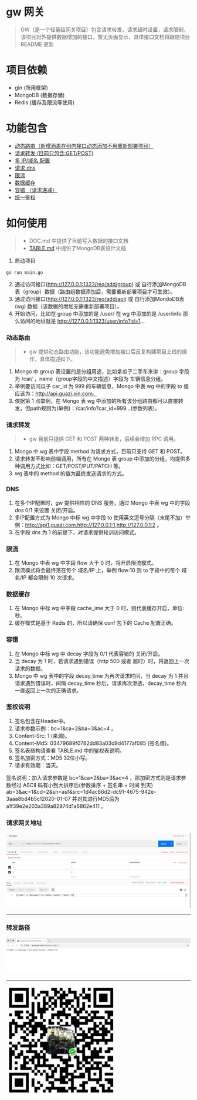 # gw 网关

>GW（是一个轻量级网关项目）包含请求转发，请求超时设置，请求限制，该项目对外提供数据增加的接口，暂无页面显示，具体接口文档将跟随项目 README 更新

# 项目依赖
- gin (所用框架)
- MongoDB (数据存储)
- Redis (缓存及限流等使用)

# 功能包含
- [动态路由（新增涵盖在组内接口动态添加不用重新部署项目）](#dtly)
- [请求转发 (目前只包含:GET/POST)](#qqzf)
- [多 IP/域名 配置](#dns)
- [请求 dns](#dns)
- [限流](#xl)
- [数据缓存](#hc) 
- [容错 （请求递减）](#rc)
- [统一鉴权](#jq)

# 如何使用
>* DOC.md 中提供了目前写入数据的接口文档
>* [TABLE.md](https://github.com/jiashaokun/gw/blob/master/TABLE.md) 中提供了MongoDB表设计文档

1. 启动项目
 ```shell
 go run main.go
 ```
2. 通过访问接口(http://127.0.0.1:1323/req/add/group) 或 自行添加MongoDB表（group）数据（路由组数据添加后，需要重新部署项目才可生效）。
3. 通过访问接口(http://127.0.0.1:1323/req/add/api) 或 自行添加MondoDB表 (wg) 数据（该数据的增加无需重新部署项目）。
4. 开始访问，比如在 group 中添加的是 /user/ 在 wg 中添加的是 /user/info 那么访问的地址就是 http://127.0.0.1:1323/user/info?id=1...

<h3 id='dtly'>动态路由</h3>

>* gw 提供动态路由功能，该功能避免增加接口后反复构建项目上线的操作，具体描述如下。

1. Mongo 中 group 表设置的是分组用途，比如拿瓜子二手车来讲：group 字段为 /car/ ，name（group字段的中文描述）字段为 车辆信息分组。
2. 举例要访问瓜子 car_id 为 999 的车辆信息，Mongo 中表 wg 中的字段 to 值应该为：http://api.guazi.xin.com。
3. 依据第 1 点举例，在 Mongo 表 wg 中添加的所有该分组路由都可以直接转发，但path规则为(举例)：/car/info?car_id=999...(参数列表)。

<h3 id='qqzf'>请求转发</h3>

>* gw 目前只提供 GET 和 POST 两种转发，后续会增加 RPC 调用。

1. Mongo 中 wg 表中字段 method 为请求方式，目前只支持 GET 和 POST。
2. 请求转发不影响前端调用，所有在 Mongo 表 group 中添加的分组，均提供多种调用方式比如：GET/POST/PUT/PATCH 等。
3. wg 表中的 method 的值为最终发送请求的方式。

<h3 id='dns'>DNS</h3>

1. 在多个IP配置时，gw 提供相应的 DNS 服务，通过 Mongo 中表 wg 中的字段 dns 0/1 来设置 关闭/开启。
2. 多IP配置方式为 Mongo 中标 wg 中字段 to 使用英文逗号分隔（末尾不加）举例：http://api1.guazi.com,http://127.0.0.1:1,http://127.0.0.1:2 。
3. 在字段 dns 为 1 的前提下，对请求提供轮训访问模式。

<h3 id='xl'>限流</h3>

1. 在 Mongo 中表 wg 中字段 flow 大于 0 时，将开启限流模式。
2. 限流模式将会最终落在每个 域名/IP 上，举例 flow:10 则 to 字段中的每个 域名/IP 都会限制 10 次请求。

<h3 id='hc'>数据缓存</h3>

1. 在 Mongo 中标 wg 中字段 cache_ime 大于 0 时，则代表缓存开启，单位: 秒。
2. 缓存模式是基于 Redis 的，所以请确保 conf 包下的 Cache 配置正确。

<h3 id='rc'>容错</h3>

1. 在 Mongo 中标 wg 中 decay 字段为 0/1 代表容错的 关闭/开启。
2. 当 decay 为 1 时，若请求遇到错误（http 500 或者 超时）时，将返回上一次请求的数据。
3. Mongo 中 wg 表中的字段 decay_time 为再次请求时间，当 decay 为 1 并且请求遇到错误时，间隔 decay_time 秒后，请求再次渗透，decay_time 秒内一直返回上一次的正确请求。

<h3 id='jq'>鉴权说明</h3>

1. 签名包含在Header中。
2. 请求参数示例：bc=1&ca=2&ba=3&ac=4 。
3. Content-Src: 1 (来源)。
4. Content-Md5: 03479689f0782dd83a03d9d4177af085 (签名值)。
5. 签名表结构请查看 TABLE.md 中的鉴权表说明。
6. 签名加密方式：MD5 32位小写。
7. 请求有效期：当天。

签名说明：加入请求参数是 bc=1&ca=2&ba=3&ac=4 ，那加密方式则是请求参数经过 ASCII 码有小到大排序后(参数排序 + 签名串 + 时间 到天) ab=3&ac=1&cd=2&sn=asf&src=1d4ac86d2-dc91-4675-942e-3aaa8bd4b5c12020-01-07 并对其进行MD5后为 a1f39e2e203a389a82974d1a6862e411 。

### 请求网关地址
<img src="https://raw.githubusercontent.com/jiashaokun/doc/master/txt/gw1.jpg"></img>

---
### 转发路径
<img src="https://raw.githubusercontent.com/jiashaokun/doc/master/txt/gw2.jpg"></img>

---

<img src="https://raw.githubusercontent.com/jiashaokun/doc/master/txt/pay.jpg" width="300" heigth="300">

